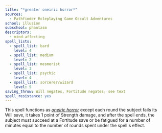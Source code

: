 ```yaml
---
title: "*greater oneiric horror*"
sources:
  - Pathfinder Roleplaying Game Occult Adventures
school: illusion
subschool: phantasm
descriptors:
  - mind-affecting
spell_lists:
  - spell_list: bard
    level: 4
  - spell_list: medium
    level: 2
  - spell_list: mesmerist
    level: 3
  - spell_list: psychic
    level: 4
  - spell_list: sorcerer/wizard
    level: 5
saving_throw: Will negates, Fortitude negates; see text
spell_resistance: yes
---
```


This spell functions as [*oneiric horror*](/spells/oneiric-horror/) except each round the subject fails its Will save, it takes 1 point of Strength damage, and after the spell ends, the subject must succeed at a Fortitude save or be fatigued for a number of minutes equal to the number of rounds spent under the spell's effect.
